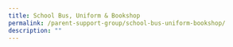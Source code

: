 ```yaml
---
title: School Bus, Uniform & Bookshop
permalink: /parent-support-group/school-bus-uniform-bookshop/
description: ""
---
```

